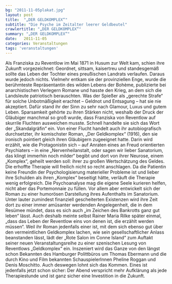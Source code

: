 ```yaml
---
bg: "2011-11-05plakat.jpg"
layout: post
title:  "„DER GELDKOMPLEX“"
subtitle: "Die Psyche im Zeitalter leerer Geldbeutel"
crawlertitle: "„DER GELDKOMPLEX“"
summary: "„DER GELDKOMPLEX“"
date:   2011-11-05
categories: Veranstaltungen
tags: 'veranstaltungen'
---
```


Als Franziska zu Reventlow im Mai 1871 in Husum zur Welt kam, schien ihre Zukunft vorgezeichnet: Geordnet, sittsam, kaisertreu und standesgemäß sollte das Leben der Tochter eines preußischen Landrats verlaufen. Daraus wurde jedoch nichts. Vielmehr entkam sie der provinziellen Enge, wurde die berühmteste Repräsentantin des wilden Lebens der Bohème, publizierte bei anarchistischen Verlegern Romane und hasste den Krieg, an dem sich die Landsleute patriotisch berauschten. Was der Spießer als „gerechte Strafe“ für solche Unbotmäßigkeit erachtet – Geldnot und Entsagung – hat sie nie akzeptiert. Dafür stand ihr der Sinn zu sehr nach Glamour, Luxus und gutem Leben. Sparsamkeit gehörte zu ihren Stärken nicht, weshalb der Druck der Gläubiger manchmal so groß wurde, dass Franziska von Reventlow auf skurrile Fluchten ausweichen musste. Schnell handelte sie sich das Wort der „Skandalgräfin“ ein.
Von einer Flucht handelt auch ihr autobiografisch durchsetzter, ihr komischster Roman, „Der Geldkomplex“ (1916), den sie ironisch pointiert gleich ihren Gläubigern zugeeignet hatte. Darin wird erzählt, wie die Protagonistin sich – auf Anraten eines an Freud orientierten Psychiaters – in eine „Nervenheilanstalt, oder sagen wir lieber Sanatorium, das klingt immerhin noch milder“ begibt und dort von ihrer Neurose, einem „Komplex“, geheilt werden soll: ihrer zu großen Wertschätzung des Geldes. Die erhoffte Therapie will freilich nicht so recht anschlagen. Da die Patientin keine Freundin der Psychologisierung materieller Probleme ist und lieber ihre Schulden als ihren „Komplex“ beseitigt hätte, verläuft die Therapie wenig erfolgreich. Die Psychoanalyse mag die eigene Seele kurieren helfen, nicht aber das Portemonnaie zu füllen. Vor allem aber entwickelt sich der Roman zu einer humorösen Darstellung ihres Aufenthalts im Sanatorium. Unter lauter zumindest finanziell gescheiterten Existenzen wird ihre Zeit dort zu einer immer amüsanter werdenden Angelegenheit, die in dem Resümee mündet, dass es sich auch „im Zeichen des Bankrotts ganz gut leben“ lässt. Auch deshalb meinte selbst Rainer Maria Rilke später einmal, „dass das Leben der Reventlow eins von denen ist, die erzählt werden müssen“. Weil ihr Roman jedenfalls einer ist, mit dem sich ebenso gut über den vermeintlichen Geldkomplex lachen, wie sein gesellschaftlicher Anlass beanstanden lässt, lädt der „Rote Salon im Conne Island“ zum Auftakt seiner neuen Veranstaltungsreihe zu einer szenischen Lesung von Reventlows „Geldkomplex“ ein. Inszeniert wird das Ganze von den längst schon Bekannten des Hamburger Polittbüros um Thomas Ebermann und die durch Kino und Film bekannten SchauspielerInnen Pheline Roggan und Denis Moschitto. Auch deswegen lohnt sich das Kommen. Eines ist jedenfalls jetzt schon sicher: Der Abend verspricht mehr Aufklärung als jede Therapiestunde und ist ganz sicher eine Investition in die Zukunft.